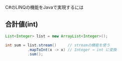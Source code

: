 C#のLINQの機能をJavaで実現するには

## 合計値(int)
```java
List<Integer> list = new ArrayList<Integer>();

int sum = list.stream()     // streamの機能を使う
          .mapToInt(x -> x) // Integer → int に変換
          .sum();
```
